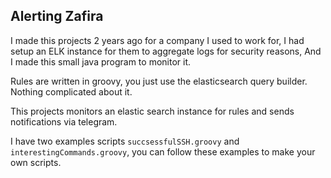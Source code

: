 ## Alerting Zafira

I made this projects 2 years ago for a company I used to work for, I had setup an ELK instance for them to aggregate logs for security reasons, And I made this small java program to monitor it.

Rules are written in groovy, you just use the elasticsearch query builder. Nothing complicated about it.

This projects monitors an elastic search instance for rules and sends notifications via telegram.

I have two examples scripts `succsessfulSSH.groovy` and `interestingCommands.groovy`, you can follow these examples to make your own scripts.